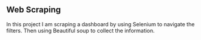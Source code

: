 ## Web Scraping

In this project I am scraping a dashboard by using Selenium to navigate the filters.
Then using Beautiful soup to collect the information.
